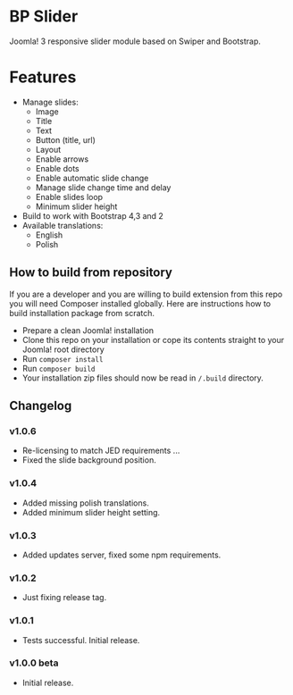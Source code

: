 # BP Slider
Joomla! 3 responsive slider module based on Swiper and Bootstrap.

# Features
- Manage slides:
    - Image
    - Title
    - Text
    - Button (title, url)
    - Layout
    - Enable arrows
    - Enable dots
    - Enable automatic slide change
    - Manage slide change time and delay
    - Enable slides loop
    - Minimum slider height
- Build to work with Bootstrap 4,3 and 2
- Available translations:
    - English
    - Polish

## How to build from repository
If you are a developer and you are willing to build extension from this repo you will need Composer installed globally. 
Here are instructions how to build installation package from scratch.
- Prepare a clean Joomla! installation
- Clone this repo on your installation or cope its contents straight to your Joomla! root directory
- Run `composer install`
- Run `composer build`
- Your installation zip files should now be read in `/.build` directory.

## Changelog

### v1.0.6
- Re-licensing to match JED requirements ...
- Fixed the slide background position.

### v1.0.4
- Added missing polish translations.
- Added minimum slider height setting.

### v1.0.3
- Added updates server, fixed some npm requirements.

### v1.0.2
- Just fixing release tag.

### v1.0.1
- Tests successful. Initial release.

### v1.0.0 beta
- Initial release.